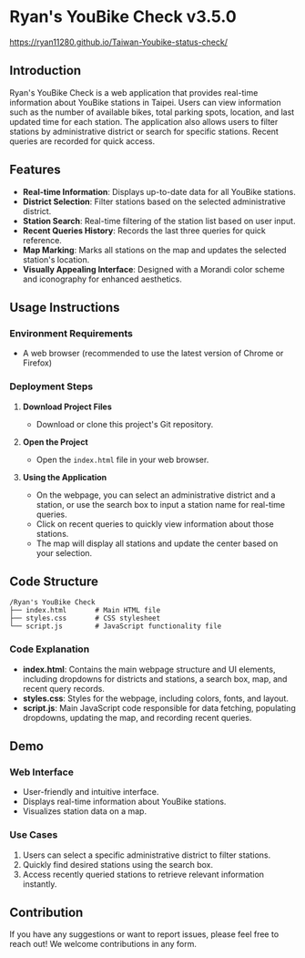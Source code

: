 # Ryan's YouBike Check v3.5.0

https://ryan11280.github.io/Taiwan-Youbike-status-check/

## Introduction

Ryan's YouBike Check is a web application that provides real-time information about YouBike stations in Taipei. Users can view information such as the number of available bikes, total parking spots, location, and last updated time for each station. The application also allows users to filter stations by administrative district or search for specific stations. Recent queries are recorded for quick access.

## Features

- **Real-time Information**: Displays up-to-date data for all YouBike stations.
- **District Selection**: Filter stations based on the selected administrative district.
- **Station Search**: Real-time filtering of the station list based on user input.
- **Recent Queries History**: Records the last three queries for quick reference.
- **Map Marking**: Marks all stations on the map and updates the selected station's location.
- **Visually Appealing Interface**: Designed with a Morandi color scheme and iconography for enhanced aesthetics.

## Usage Instructions

### Environment Requirements

- A web browser (recommended to use the latest version of Chrome or Firefox)

### Deployment Steps

1. **Download Project Files**
   - Download or clone this project's Git repository.

2. **Open the Project**
   - Open the `index.html` file in your web browser.

3. **Using the Application**
   - On the webpage, you can select an administrative district and a station, or use the search box to input a station name for real-time queries.
   - Click on recent queries to quickly view information about those stations.
   - The map will display all stations and update the center based on your selection.

## Code Structure

```
/Ryan's YouBike Check
├── index.html       # Main HTML file
├── styles.css       # CSS stylesheet
└── script.js        # JavaScript functionality file
```

### Code Explanation

- **index.html**: Contains the main webpage structure and UI elements, including dropdowns for districts and stations, a search box, map, and recent query records.
- **styles.css**: Styles for the webpage, including colors, fonts, and layout.
- **script.js**: Main JavaScript code responsible for data fetching, populating dropdowns, updating the map, and recording recent queries.

## Demo
 
### Web Interface

- User-friendly and intuitive interface.
- Displays real-time information about YouBike stations.
- Visualizes station data on a map.

### Use Cases

1. Users can select a specific administrative district to filter stations.
2. Quickly find desired stations using the search box.
3. Access recently queried stations to retrieve relevant information instantly.

## Contribution

If you have any suggestions or want to report issues, please feel free to reach out! We welcome contributions in any form.